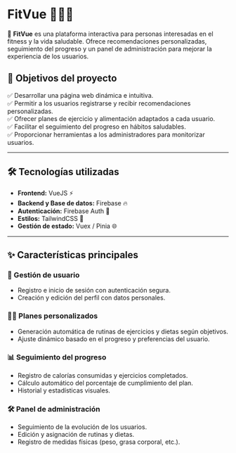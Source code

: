 # FitVue 🏋️‍♂️🍏  

🚀 **FitVue** es una plataforma interactiva para personas interesadas en el fitness y la vida saludable. Ofrece recomendaciones personalizadas, seguimiento del progreso y un panel de administración para mejorar la experiencia de los usuarios.  

## 🎯 Objetivos del proyecto  
✅ Desarrollar una página web dinámica e intuitiva.  
✅ Permitir a los usuarios registrarse y recibir recomendaciones personalizadas.  
✅ Ofrecer planes de ejercicio y alimentación adaptados a cada usuario.  
✅ Facilitar el seguimiento del progreso en hábitos saludables.  
✅ Proporcionar herramientas a los administradores para monitorizar usuarios.  

---

## 🛠️ Tecnologías utilizadas  
- **Frontend:** VueJS ⚡  
- **Backend y Base de datos:** Firebase 🔥  
- **Autenticación:** Firebase Auth 🔐  
- **Estilos:** TailwindCSS 🎨  
- **Gestión de estado:** Vuex / Pinia 🌐  

---

## ✨ Características principales  
### 👤 Gestión de usuario  
- Registro e inicio de sesión con autenticación segura.  
- Creación y edición del perfil con datos personales.  

### 🏋️‍♂️ Planes personalizados  
- Generación automática de rutinas de ejercicios y dietas según objetivos.  
- Ajuste dinámico basado en el progreso y preferencias del usuario.  

### 📊 Seguimiento del progreso  
- Registro de calorías consumidas y ejercicios completados.  
- Cálculo automático del porcentaje de cumplimiento del plan.  
- Historial y estadísticas visuales.  

### 🛠️ Panel de administración  
- Seguimiento de la evolución de los usuarios.  
- Edición y asignación de rutinas y dietas.  
- Registro de medidas físicas (peso, grasa corporal, etc.).  